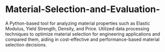 # Material-Selection-and-Evaluation-
A Python-based tool for analyzing material properties such as Elastic Modulus, Yield Strength, Density, and Price. Utilized data processing techniques to optimize material selection for engineering applications and compared them, aiding in cost-effective and performance-based material selection decisions.
